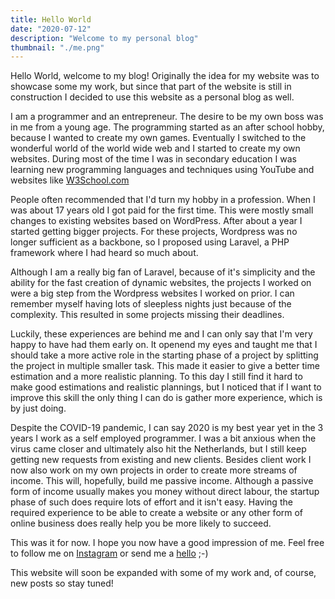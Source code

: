 ```yaml
---
title: Hello World
date: "2020-07-12"
description: "Welcome to my personal blog"
thumbnail: "./me.png"
---
```


Hello World, welcome to my blog! Originally the idea for my website was to showcase some my
work, but since that part of the website is still in construction I decided to use this website as a personal blog as well. 

I am a programmer and an entrepreneur. The desire to be my own boss was in me from a young age. The programming started as an after school hobby, because I wanted to create my own games. Eventually I switched to the wonderful world of the world wide web and I started to create my own websites. During most of the time I was in secondary education I was learning new programming languages and techniques using YouTube and websites like [W3School.com](https://w3schools.com)

People often recommended that I'd turn my hobby in a profession. When I was about 17 years old I got paid for the first time. This were mostly small changes to existing websites based on WordPress. After about a year I started getting bigger projects. For these projects, Wordpress was no longer sufficient as a backbone, so I proposed using Laravel, a PHP framework where I had heard so much about. 

Although I am a really big fan of Laravel, because of it's simplicity and the ability for the fast creation of dynamic websites, the projects I worked on were a big step from the Wordpress websites I worked on prior. I can remember myself having lots of sleepless nights just because of the complexity. This resulted in some projects missing their deadlines.

Luckily, these experiences are behind me and I can only say that I'm very happy to have had them early on. It openend my eyes and taught me that I should take a more active role in the starting phase of a project by splitting the project in multiple smaller task. This made it easier to give  a better time estimation and a more realistic planning. To this day I still find it hard to make good estimations and realistic plannings, but I noticed that if I want to improve this skill the only thing I can do is gather more experience, which is by just doing.

Despite the COVID-19 pandemic, I can say 2020 is my best year yet in the 3 years I work as a self employed programmer. I was a bit anxious when the virus came closer and ultimately also hit the Netherlands, but I still keep getting new requests from existing and new clients. Besides client work I now also work on my own projects in order to create more streams of income. This will, hopefully, build me passive income. Although a passive form of income usually makes you money without direct labour, the startup phase of such does require lots of effort and it isn't easy. Having the required experience to be able to create a website or any other form of online business does really help you be more likely to succeed.

This was it for now. I hope you now have a good impression of me. Feel free to follow me on [Instagram](https://instagram.com/julianquispel) or send me a [hello](mailto:hello@julianquispel.nl) ;-)

This website will soon be expanded with some of my work and, of course, new posts so stay tuned!


